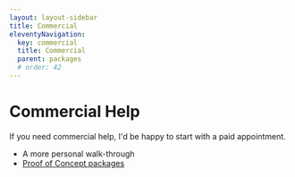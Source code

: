 ```yaml
---
layout: layout-sidebar
title: Commercial
eleventyNavigation:
  key: commercial
  title: Commercial
  parent: packages
  # order: 42
---
```


# Commercial Help

If you need commercial help, I'd be happy to start with a paid appointment.

- A more personal walk-through
- [Proof of Concept packages](/packages/)

<!-- Calendly inline widget begin -->
<div class="calendly-inline-widget" data-url="https://calendly.com/datafundamentals?hide_landing_page_details=1" style="min-width:320px;height:630px;"></div>
<script type="text/javascript" src="https://assets.calendly.com/assets/external/widget.js" async></script>
<!-- Calendly inline widget end -->
